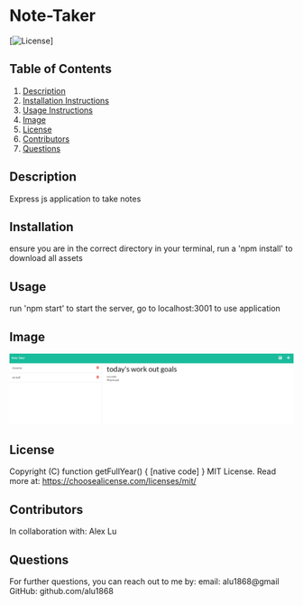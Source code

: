 # Note-Taker
  [![License](https://img.shields.io/badge/License-Apache_2.0-blue.svg)]

  ## Table of Contents
  1. [Description](#Description)
  2. [Installation Instructions](#Installation)
  3. [Usage Instructions](#Usage)
  4. [Image](#Image)
  5. [License](#License)
  6. [Contributors](#Contributors)
  7. [Questions](#Questions)


  ## Description
  Express js application to take notes

  ## Installation
  ensure you are in the correct directory in your terminal, run a 'npm install' to download all assets

  ## Usage
  run 'npm start' to start the server, go to localhost:3001 to use application

  ## Image 
  ![alt text](./public/assets/images/Capture.PNG)

  ## License
  Copyright (C) function getFullYear() { [native code] }
    MIT License.
    Read more at: https://choosealicense.com/licenses/mit/

  ## Contributors
  In collaboration with: Alex Lu  

  ## Questions
  For further questions, you can reach out to me by:
  email: alu1868@gmail
  GitHub: github.com/alu1868

